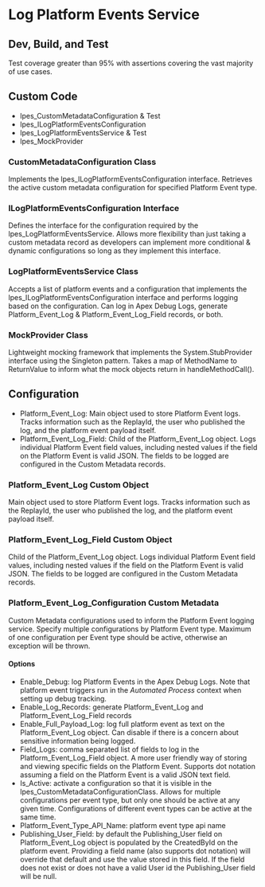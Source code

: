 # Log Platform Events Service

## Dev, Build, and Test
Test coverage greater than 95% with assertions covering the vast majority of use cases.

## Custom Code
- lpes_CustomMetadataConfiguration & Test
- lpes_ILogPlatformEventsConfiguration
- lpes_LogPlatformEventsService & Test
- lpes_MockProvider

### CustomMetadataConfiguration Class
Implements the lpes_ILogPlatformEventsConfiguration interface. 
Retrieves the active custom metadata configuration for specified Platform Event type.

### ILogPlatformEventsConfiguration Interface
Defines the interface for the configuration required by the lpes_LogPlatformEventsService.
Allows more flexibility than just taking a custom metadata record as developers can implement more conditional & dynamic configurations so long as they implement this interface.

### LogPlatformEventsService Class
Accepts a list of platform events and a configuration that implements the lpes_ILogPlatformEventsConfiguration interface and performs logging based on the configuration.
Can log in Apex Debug Logs, generate Platform_Event_Log & Platform_Event_Log_Field records, or both.

### MockProvider Class
Lightweight mocking framework that implements the System.StubProvider interface using the Singleton pattern. 
Takes a map of MethodName to ReturnValue to inform what the mock objects return in handleMethodCall().

## Configuration
- Platform_Event_Log: Main object used to store Platform Event logs. Tracks information such as the ReplayId, the user who published the log, and the platform event payload itself.
- Platform_Event_Log_Field: Child of the Platform_Event_Log object. Logs individual Platform Event field values, including nested values if the field on the Platform Event is valid JSON. The fields to be logged are configured in the Custom Metadata records.

### Platform_Event_Log Custom Object
Main object used to store Platform Event logs. 
Tracks information such as the ReplayId, the user who published the log, and the platform event payload itself.

### Platform_Event_Log_Field Custom Object
Child of the Platform_Event_Log object. 
Logs individual Platform Event field values, including nested values if the field on the Platform Event is valid JSON. The fields to be logged are configured in the Custom Metadata records.

### Platform_Event_Log_Configuration Custom Metadata
Custom Metadata configurations used to inform the Platform Event logging service. 
Specify multiple configurations by Platform Event type. Maximum of one configuration per Event type should be active, otherwise an exception will be thrown.

#### Options
- Enable_Debug: log Platform Events in the Apex Debug Logs. Note that platform event triggers run in the *Automated Process* context when setting up debug tracking.
- Enable_Log_Records: generate Platform_Event_Log and Platform_Event_Log_Field records
- Enable_Full_Payload_Log: log full platform event as text on the Platform_Event_Log object. Can disable if there is a concern about sensitive information being logged.
- Field_Logs: comma separated list of fields to log in the Platform_Event_Log_Field object. A more user friendly way of storing and viewing specific fields on the Platform Event. Supports dot notation assuming a field on the Platform Event is a valid JSON text field.
- Is_Active: activate a configuration so that it is visible in the lpes_CustomMetadataConfigurationClass. Allows for multiple configurations per event type, but only one should be active at any given time. Configurations of different event types can be active at the same time.
- Platform_Event_Type_API_Name: platform event type api name
- Publishing_User_Field: by default the Publishing_User field on Platform_Event_Log object is populated by the CreatedById on the platform event. Providing a field name (also supports dot notation) will override that default and use the value stored in this field. If the field does not exist or does not have a valid User id the Publishing_User field will be null.

